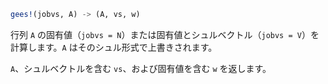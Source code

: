 ```julia
gees!(jobvs, A) -> (A, vs, w)
```

行列 `A` の固有値（`jobvs = N`）または固有値とシュルベクトル（`jobvs = V`）を計算します。`A` はそのシュル形式で上書きされます。

`A`、シュルベクトルを含む `vs`、および固有値を含む `w` を返します。

